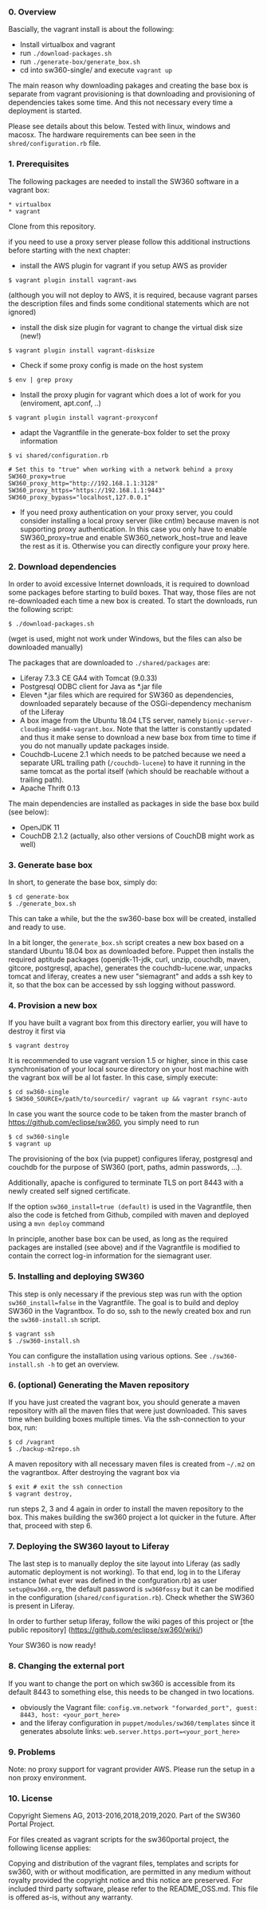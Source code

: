 ### 0. Overview

Bascially, the vagrant install is about the following:

* Install virtualbox and vagrant
* run ```./download-packages.sh```
* run ```./generate-box/generate_box.sh```
* cd into sw360-single/ and execute ```vagrant up```

The main reason why downloading pakages and creating the base box is separate
from vagrant provisioning is that downloading and provisioning of dependencies
takes some time. And this not necessary every time a deployment is started.

Please see details about this below. Tested with linux, windows and macosx. The hardware requirements can bee seen in the `shred/configuration.rb` file.

### 1. Prerequisites

The following packages are needed to install the SW360 software in a vagrant box:

```
* virtualbox
* vagrant
```

Clone from this repository.

if you need to use a proxy server please follow this additional instructions before starting with the next chapter:

* install the AWS plugin for vagrant if you setup AWS as provider
```
$ vagrant plugin install vagrant-aws
```
(although you will not deploy to AWS, it is required, because vagrant parses the description files and finds some conditional statements which are not ignored)
* install the disk size plugin for vagrant to change the virtual disk size (new!)
```
$ vagrant plugin install vagrant-disksize
```
* Check if some proxy config is made on the host system
```
$ env | grep proxy
```
* Install the proxy plugin for vagrant which does a lot of work for you (enviroment, apt.conf, ..)
```
$ vagrant plugin install vagrant-proxyconf
```
* adapt the Vagrantfile in the generate-box folder to set the proxy information
```
$ vi shared/configuration.rb
```
```
# Set this to "true" when working with a network behind a proxy
SW360_proxy=true
SW360_proxy_http="http://192.168.1.1:3128"
SW360_proxy_https="https://192.168.1.1:9443"
SW360_proxy_bypass="localhost,127.0.0.1"
```
* If you need proxy authentication on your proxy server, you could consider installing a local proxy server (like cntlm) because maven is not supporting proxy authentication. In this case you only have to enable SW360_proxy=true and enable SW360_network_host=true and leave the rest as it is. Otherwise you can directly configure your proxy here.

### 2. Download dependencies

In order to avoid excessive Internet downloads, it is required to download some packages
before starting to build boxes. That way, those files are not re-downloaded each time a
new box is created. To start the downloads, run the following script:

```
$ ./download-packages.sh
```

(wget is used, might not work under Windows, but the files can also be downloaded
manually)

The packages that are downloaded to `./shared/packages` are:
* Liferay 7.3.3 CE GA4 with Tomcat (9.0.33)
* Postgresql ODBC client for Java as *.jar file
* Eleven *.jar files which are required for SW360 as dependencies, downloaded separately because of the OSGi-dependency mechanism of the Liferay
* A box image from the Ubuntu 18.04 LTS server, namely `bionic-server-cloudimg-amd64-vagrant.box`. Note that the latter is constantly updated and thus it make sense to download a new base box from time to time if you do not manually update packages inside.
* Couchdb-Lucene 2.1 which needs to be patched because we need a separate URL trailing path (`/couchdb-lucene`) to have it running in the same tomcat as the portal itself (which should be reachable without a trailing path).
* Apache Thrift 0.13

The main dependencies are installed as packages in side the base box build (see below):

* OpenJDK 11
* CouchDB 2.1.2 (actually, also other versions of CouchDB might work as well)

### 3. Generate base box

In short, to generate the base box, simply do:

```
$ cd generate-box
$ ./generate_box.sh
```

This can take a while, but the the sw360-base box will be created, installed and ready to use.

In a bit longer, the `generate_box.sh` script creates a new box based on a standard Ubuntu 18.04 box as downloaded before. Puppet then installs the required aptitude packages (openjdk-11-jdk, curl, unzip, couchdb, maven, gitcore, postgresql, apache), generates the couchdb-lucene.war, unpacks tomcat and liferay, creates a new user "siemagrant" and adds a ssh key to it, so that the box can be accessed by ssh logging without password.

### 4. Provision a new box

If you have built a vagrant box from this directory earlier, you will have to destroy it first via

```
$ vagrant destroy
```

It is recommended to use vagrant version 1.5 or higher, since in this case synchronisation of your local source directory on your host machine with the vagrant box will be al lot faster. In this case, simply execute:

```
$ cd sw360-single
$ SW360_SOURCE=/path/to/sourcedir/ vagrant up && vagrant rsync-auto
```
In case you want the source code to be taken from the master branch of https://github.com/eclipse/sw360, you simply need to run

```
$ cd sw360-single
$ vagrant up
```

The provisioning of the box (via puppet) configures liferay, postgresql and couchdb for the purpose of SW360 (port, paths, admin passwords, ...).

Additionally, apache is configured to terminate TLS on port 8443 with a newly created self signed certificate.

If the option `sw360_install=true (default)` is used in the Vagrantfile, then also the code is fetched from Github, compiled with maven and deployed using a `mvn deploy` command

In principle, another base box can be used, as long as the required packages are installed
(see above) and if the Vagrantfile is modified to contain the correct log-in information
for the siemagrant user.

### 5. Installing and deploying SW360

This step is only necessary if the previous step was run with the option `sw360_install=false` in the Vagrantfile. The goal is to build and deploy SW360 in the Vagrantbox. To do so, ssh to the newly created
box and run the `sw360-install.sh` script.

```
$ vagrant ssh
$ ./sw360-install.sh
```
You can configure the installation using various options. See `./sw360-install.sh -h` to get an overview.

### 6. (optional) Generating the Maven repository

If you have just created the vagrant box, you should generate a maven repository with all the maven files that were just downloaded. This saves time when building boxes multiple times. Via the ssh-connection to your box, run:

```
$ cd /vagrant
$ ./backup-m2repo.sh
```
A maven repository with all necessary maven files is created from `~/.m2` on the vagrantbox. After destroying the vagrant box via

```
$ exit # exit the ssh connection
$ vagrant destroy,
```
run steps 2, 3 and 4 again in order to install the maven repository to the box. This makes building the sw360 project a lot quicker in the future. After that, proceed with step 6.

### 7. Deploying the SW360 layout to Liferay

The last step is to manually deploy the site layout into Liferay (as sadly automatic
deployment is not working). To that end, log in to the Liferay instance (what ever was defined in the confguration.rb) as user `setup@sw360.org`, the default password is `sw360fossy` but it can be modified in the  configuration (`shared/configuration.rb`). Check whether the SW360 is present in Liferay.

In order to further setup liferay, follow the wiki pages of this project or [the public repository] (https://github.com/eclipse/sw360/wiki/)

Your SW360 is now ready!

### 8. Changing the external port

If you want to change the port on which sw360 is accessible from its default 8443 to something else, this needs to be changed in two locations.
  * obviously the Vagrant file: `config.vm.network "forwarded_port", guest: 8443, host: <your_port_here>`
  * and the liferay configuration in `puppet/modules/sw360/templates` since it generates absolute links: `web.server.https.port=<your_port_here>`

### 9. Problems

Note: no proxy support for vagrant provider AWS.
Please run the setup in a non proxy environment.

### 10. License

Copyright Siemens AG, 2013-2016,2018,2019,2020. Part of the SW360 Portal Project.

For files created as vagrant scripts for the sw360portal project, the following license applies:

Copying and distribution of the vagrant files, templates and scripts for sw360, with or without modification, are permitted in any medium without royalty provided the copyright notice and this notice are preserved. For included third party software, please refer to the README_OSS.md. This file is offered as-is, without any warranty.
